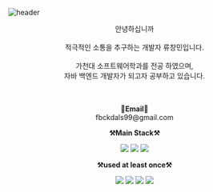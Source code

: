 ![header](https://capsule-render.vercel.app/api?type=waving&text=Changmeen's%20GitHub%20&height=200&fontSize=60&desc=Welcome!&descAlignY=75&descAlign=60)

<p align="center">
    안녕하십니까<br><br>
    적극적인 소통을 추구하는 개발자 류창민입니다.<br><br>
    가천대 소프트웨어학과를 전공 하였으며, <br>
    자바 백엔드 개발자가 되고자 공부하고 있습니다.
</p>

<p align="center">
<br><br>
<Strong>📧Email📧</Strong><br>fbckdals99@gmail.com<br>

</p>

<p align="center">
    <Strong>⚒️Main Stack⚒️</Strong><br>
</p>
<p align="center" display="inline-block">
    <img src="https://img.shields.io/badge/JAVA-007396?style=for-the-badge&logo=java&logoColor=white"> 
    <img src="https://img.shields.io/badge/SpringBoot-6DB33F?style=for-the-badge&logo=SpringBoot&logoColor=white">
    <img src="https://img.shields.io/badge/MYSQL-2DE3FF?style=for-the-badge&logo=MySQL&logoColor=black">
</p>

<p align="center">
    <Strong>⚒️used at least once⚒️</Strong><br>
</p>
<p align="center" display="inline-block">
    <img src="https://img.shields.io/badge/C-EEC31F?style=for-the-badge">
    <img src="https://img.shields.io/badge/Python-007396?style=for-the-badge&logo=python&logoColor=white"> 
    <img src="https://img.shields.io/badge/Pytorch-6DB33F?style=for-the-badge&logo=Pytorch&logoColor=white">
    <img src="https://img.shields.io/badge/opencv-2DE3FF?style=for-the-badge&logo=opencv&logoColor=white">
</p>
<br>

